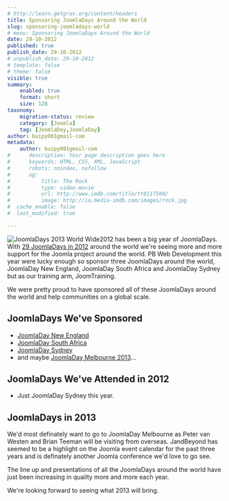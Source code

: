 ```yaml
---
# http://learn.getgrav.org/content/headers
title: Sponsoring JoomlaDays Around the World
slug: sponsoring-joomladays-world
# menu: Sponsoring JoomlaDays Around the World
date: 29-10-2012
published: true
publish_date: 29-10-2012
# unpublish_date: 29-10-2012
# template: false
# theme: false
visible: true
summary:
    enabled: true
    format: short
    size: 128
taxonomy:
    migration-status: review
    category: [Joomla]
    tag: [JoomlaDay,JoomlaDay]
author: buipy001gmail-com
metadata:
    author: buipy001gmail-com
#      description: Your page description goes here
#      keywords: HTML, CSS, XML, JavaScript
#      robots: noindex, nofollow
#      og:
#          title: The Rock
#          type: video.movie
#          url: http://www.imdb.com/title/tt0117500/
#          image: http://ia.media-imdb.com/images/rock.jpg
#  cache_enable: false
#  last_modified: true

---
```


![JoomlaDays 2013 World Wide](wp-content/uploads/2012/10/joomla-days-2013.png)2012 has been a big year of JoomlaDays. With [29 JoomlaDays in 2012](http://docs.joomla.org/Joomla!_Days/History#2012 "JoomlaDay in 2012") around the world we're seeing more and more support for the Joomla project around the world. PB Web Development this year were lucky enough so sponsor three JoomlaDays around the world, JoomlaDay New England, JoomlaDay South Africa and JoomlaDay Sydney but as our training arm, JoomTraining.

We were pretty proud to have sponsored all of these JoomlaDays around the world and help communities on a global scale.

## JoomlaDays We've Sponsored

- [JoomlaDay New England](http://www.joomladaynewengland.org/)
- [JoomlaDay South Africa](http://www.joomladay.org.za/)
- [JoomlaDay Sydney](http://sydney.joomladay.org.au)
- and maybe [JoomlaDay Melbourne 2013](http://melbourne.joomladay.org.au/)…

## JoomlaDays We've Attended in 2012

- Just JoomlaDay Sydney this year.

## JoomlaDays in 2013

We'd most definately want to go to JoomlaDay Melbourne as Peter van Westen and Brian Teeman will be visiting from overseas. JandBeyond has seemed to be a highlight on the Joomla event calendar for the past three years and is definately another Joomla conference we'd love to go see.

The line up and presentations of all the JoomlaDays around the world have just been increasing in quailty more and more each year.

We're looking forward to seeing what 2013 will bring.